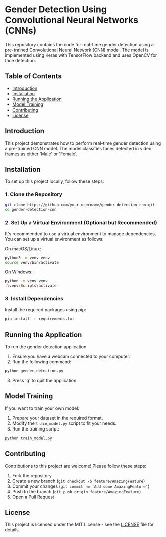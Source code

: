 # Gender Detection Using Convolutional Neural Networks (CNNs)

This repository contains the code for real-time gender detection using a pre-trained Convolutional Neural Network (CNN) model. The model is implemented using Keras with TensorFlow backend and uses OpenCV for face detection.

## Table of Contents
- [Introduction](#introduction)
- [Installation](#installation)
- [Running the Application](#running-the-application)
- [Model Training](#model-training)
- [Contributing](#contributing)
- [License](#license)

## Introduction
This project demonstrates how to perform real-time gender detection using a pre-trained CNN model. The model classifies faces detected in video frames as either 'Male' or 'Female'.

## Installation
To set up this project locally, follow these steps:

### 1. Clone the Repository
```bash
git clone https://github.com/your-username/gender-detection-cnn.git
cd gender-detection-cnn
```

### 2. Set Up a Virtual Environment (Optional but Recommended)
It's recommended to use a virtual environment to manage dependencies. You can set up a virtual environment as follows:

On macOS/Linux:
```bash
python3 -m venv venv
source venv/bin/activate
```

On Windows:
```bash
python -m venv venv
.\venv\Scripts\activate
```

### 3. Install Dependencies
Install the required packages using pip:
```bash
pip install -r requirements.txt
```

## Running the Application
To run the gender detection application:

1. Ensure you have a webcam connected to your computer.
2. Run the following command:
```bash
python gender_detection.py
```
3. Press 'q' to quit the application.

## Model Training
If you want to train your own model:

1. Prepare your dataset in the required format.
2. Modify the `train_model.py` script to fit your needs.
3. Run the training script:
```bash
python train_model.py
```

## Contributing
Contributions to this project are welcome! Please follow these steps:

1. Fork the repository
2. Create a new branch (`git checkout -b feature/AmazingFeature`)
3. Commit your changes (`git commit -m 'Add some AmazingFeature'`)
4. Push to the branch (`git push origin feature/AmazingFeature`)
5. Open a Pull Request

## License
This project is licensed under the MIT License - see the [LICENSE](LICENSE) file for details.
